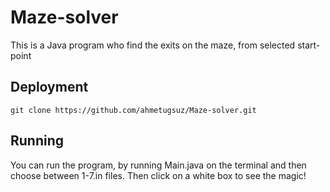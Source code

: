 # Maze-solver
This is a Java program who find the exits on the maze, from selected start-point 

## Deployment
`git clone https://github.com/ahmetugsuz/Maze-solver.git`

## Running
You can run the program, by running Main.java on the terminal and then choose between 1-7.in files.
Then click on a white box to see the magic!
